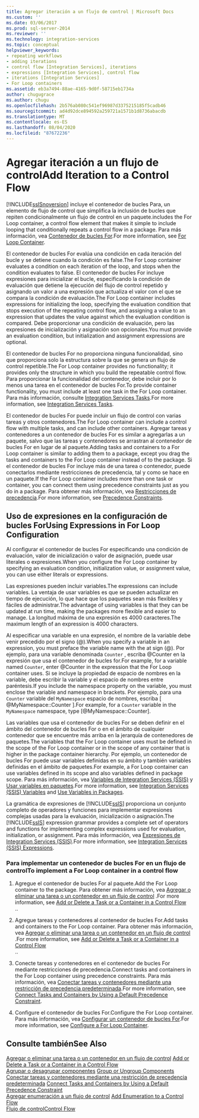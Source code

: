 ```yaml
---
title: Agregar iteración a un flujo de control | Microsoft Docs
ms.custom: ''
ms.date: 03/06/2017
ms.prod: sql-server-2014
ms.reviewer: ''
ms.technology: integration-services
ms.topic: conceptual
helpviewer_keywords:
- repeating workflows
- adding iterations
- control flow [Integration Services], iterations
- expressions [Integration Services], control flow
- iterations [Integration Services]
- For Loop containers
ms.assetid: eb3a7494-88ae-4165-9d0f-58715eb1734a
author: chugugrace
ms.author: chugu
ms.openlocfilehash: 2b576ab080c541ef96987d3375215185f5cadb46
ms.sourcegitcommit: ad4d92dce894592a259721a1571b1d8736abacdb
ms.translationtype: MT
ms.contentlocale: es-ES
ms.lasthandoff: 08/04/2020
ms.locfileid: "87672236"
---
```

# <a name="add-iteration-to-a-control-flow"></a><span data-ttu-id="8ae4f-102">Agregar iteración a un flujo de control</span><span class="sxs-lookup"><span data-stu-id="8ae4f-102">Add Iteration to a Control Flow</span></span>
  [!INCLUDE[ssISnoversion](../includes/ssisnoversion-md.md)] <span data-ttu-id="8ae4f-103">incluye el contenedor de bucles Para, un elemento de flujo de control que simplifica la inclusión de bucles que repiten condicionalmente un flujo de control en un paquete.</span><span class="sxs-lookup"><span data-stu-id="8ae4f-103">includes the For Loop container, a control flow element that makes it simple to include looping that conditionally repeats a control flow in a package.</span></span> <span data-ttu-id="8ae4f-104">Para más información, vea [Contenedor de bucles For](control-flow/for-loop-container.md).</span><span class="sxs-lookup"><span data-stu-id="8ae4f-104">For more information, see [For Loop Container](control-flow/for-loop-container.md).</span></span>  
  
 <span data-ttu-id="8ae4f-105">El contenedor de bucles For evalúa una condición en cada iteración del bucle y se detiene cuando la condición es false.</span><span class="sxs-lookup"><span data-stu-id="8ae4f-105">The For Loop container evaluates a condition on each iteration of the loop, and stops when the condition evaluates to false.</span></span> <span data-ttu-id="8ae4f-106">El contenedor de bucles For incluye expresiones para inicializar el bucle, especificando la condición de evaluación que detiene la ejecución del flujo de control repetido y asignando un valor a una expresión que actualiza el valor con el que se compara la condición de evaluación.</span><span class="sxs-lookup"><span data-stu-id="8ae4f-106">The For Loop container includes expressions for initializing the loop, specifying the evaluation condition that stops execution of the repeating control flow, and assigning a value to an expression that updates the value against which the evaluation condition is compared.</span></span> <span data-ttu-id="8ae4f-107">Debe proporcionar una condición de evaluación, pero las expresiones de inicialización y asignación son opcionales.</span><span class="sxs-lookup"><span data-stu-id="8ae4f-107">You must provide an evaluation condition, but initialization and assignment expressions are optional.</span></span>  
  
 <span data-ttu-id="8ae4f-108">El contenedor de bucles For no proporciona ninguna funcionalidad, sino que proporciona solo la estructura sobre la que se genera un flujo de control repetible.</span><span class="sxs-lookup"><span data-stu-id="8ae4f-108">The For Loop container provides no functionality; it provides only the structure in which you build the repeatable control flow.</span></span> <span data-ttu-id="8ae4f-109">Para proporcionar la funcionalidad del contenedor, debe incluir por lo menos una tarea en el contenedor de bucles For.</span><span class="sxs-lookup"><span data-stu-id="8ae4f-109">To provide container functionality, you must include at least one task in the For Loop container.</span></span> <span data-ttu-id="8ae4f-110">Para más información, consulte [Integration Services Tasks](control-flow/integration-services-tasks.md).</span><span class="sxs-lookup"><span data-stu-id="8ae4f-110">For more information, see [Integration Services Tasks](control-flow/integration-services-tasks.md).</span></span>  
  
 <span data-ttu-id="8ae4f-111">El contenedor de bucles For puede incluir un flujo de control con varias tareas y otros contenedores.</span><span class="sxs-lookup"><span data-stu-id="8ae4f-111">The For Loop container can include a control flow with multiple tasks, and can include other containers.</span></span> <span data-ttu-id="8ae4f-112">Agregar tareas y contenedores a un contenedor de bucles For es similar a agregarlas a un paquete, salvo que las tareas y contenedores se arrastran al contenedor de bucles For en lugar de al paquete.</span><span class="sxs-lookup"><span data-stu-id="8ae4f-112">Adding tasks and containers to a For Loop container is similar to adding them to a package, except you drag the tasks and containers to the For Loop container instead of to the package.</span></span> <span data-ttu-id="8ae4f-113">Si el contenedor de bucles For incluye más de una tarea o contenedor, puede conectarlos mediante restricciones de precedencia, tal y como se hace en un paquete.</span><span class="sxs-lookup"><span data-stu-id="8ae4f-113">If the For Loop container includes more than one task or container, you can connect them using precedence constraints just as you do in a package.</span></span> <span data-ttu-id="8ae4f-114">Para obtener más información, vea [Restricciones de precedencia](control-flow/precedence-constraints.md).</span><span class="sxs-lookup"><span data-stu-id="8ae4f-114">For more information, see [Precedence Constraints](control-flow/precedence-constraints.md).</span></span>  
  
## <a name="using-expressions-in-for-loop-configuration"></a><span data-ttu-id="8ae4f-115">Uso de expresiones en la configuración de bucles For</span><span class="sxs-lookup"><span data-stu-id="8ae4f-115">Using Expressions in For Loop Configuration</span></span>  
 <span data-ttu-id="8ae4f-116">Al configurar el contenedor de bucles For especificando una condición de evaluación, valor de inicialización o valor de asignación, puede usar literales o expresiones.</span><span class="sxs-lookup"><span data-stu-id="8ae4f-116">When you configure the For Loop container by specifying an evaluation condition, initialization value, or assignment value, you can use either literals or expressions.</span></span>  
  
 <span data-ttu-id="8ae4f-117">Las expresiones pueden incluir variables.</span><span class="sxs-lookup"><span data-stu-id="8ae4f-117">The expressions can include variables.</span></span> <span data-ttu-id="8ae4f-118">La ventaja de usar variables es que se pueden actualizar en tiempo de ejecución, lo que hace que los paquetes sean más flexibles y fáciles de administrar.</span><span class="sxs-lookup"><span data-stu-id="8ae4f-118">The advantage of using variables is that they can be updated at run time, making the packages more flexible and easier to manage.</span></span> <span data-ttu-id="8ae4f-119">La longitud máxima de una expresión es 4000 caracteres.</span><span class="sxs-lookup"><span data-stu-id="8ae4f-119">The maximum length of an expression is 4000 characters.</span></span>  
  
 <span data-ttu-id="8ae4f-120">Al especificar una variable en una expresión, el nombre de la variable debe venir precedido por el signo (@).</span><span class="sxs-lookup"><span data-stu-id="8ae4f-120">When you specify a variable in an expression, you must preface the variable name with the at sign (@).</span></span> <span data-ttu-id="8ae4f-121">Por ejemplo, para una variable denominada `Counter` , escriba @Counter en la expresión que usa el contenedor de bucles for.</span><span class="sxs-lookup"><span data-stu-id="8ae4f-121">For example, for a variable named `Counter`, enter @Counter in the expression that the For Loop container uses.</span></span> <span data-ttu-id="8ae4f-122">Si se incluye la propiedad de espacio de nombres en la variable, debe escribir la variable y el espacio de nombres entre paréntesis.</span><span class="sxs-lookup"><span data-stu-id="8ae4f-122">If you include the namespace property on the variable, you must enclose the variable and namespace in brackets.</span></span> <span data-ttu-id="8ae4f-123">Por ejemplo, para una `Counter` variable del `MyNamespace` espacio de nombres, escriba [ @MyNamespace::Counter ].</span><span class="sxs-lookup"><span data-stu-id="8ae4f-123">For example, for a `Counter` variable in the `MyNamespace` namespace, type [@MyNamespace::Counter].</span></span>  
  
 <span data-ttu-id="8ae4f-124">Las variables que usa el contenedor de bucles For se deben definir en el ámbito del contenedor de bucles For o en el ámbito de cualquier contenedor que se encuentre más arriba en la jerarquía de contenedores de paquetes.</span><span class="sxs-lookup"><span data-stu-id="8ae4f-124">The variables that the For Loop container uses must be defined in the scope of the For Loop container or in the scope of any container that is higher in the package container hierarchy.</span></span> <span data-ttu-id="8ae4f-125">Por ejemplo, un contenedor de bucles For puede usar variables definidas en su ámbito y también variables definidas en el ámbito de paquetes.</span><span class="sxs-lookup"><span data-stu-id="8ae4f-125">For example, a For Loop container can use variables defined in its scope and also variables defined in package scope.</span></span> <span data-ttu-id="8ae4f-126">Para más información, vea [Variables de Integration Services &#40;SSIS&#41;](integration-services-ssis-variables.md) y [Usar variables en paquetes](../../2014/integration-services/use-variables-in-packages.md).</span><span class="sxs-lookup"><span data-stu-id="8ae4f-126">For more information, see [Integration Services &#40;SSIS&#41; Variables](integration-services-ssis-variables.md) and [Use Variables in Packages](../../2014/integration-services/use-variables-in-packages.md).</span></span>  
  
 <span data-ttu-id="8ae4f-127">La gramática de expresiones de [!INCLUDE[ssIS](../includes/ssis-md.md)] proporciona un conjunto completo de operadores y funciones para implementar expresiones complejas usadas para la evaluación, inicialización o asignación.</span><span class="sxs-lookup"><span data-stu-id="8ae4f-127">The [!INCLUDE[ssIS](../includes/ssis-md.md)] expression grammar provides a complete set of operators and functions for implementing complex expressions used for evaluation, initialization, or assignment.</span></span> <span data-ttu-id="8ae4f-128">Para más información, vea [Expresiones de Integration Services &#40;SSIS&#41;](expressions/integration-services-ssis-expressions.md).</span><span class="sxs-lookup"><span data-stu-id="8ae4f-128">For more information, see [Integration Services &#40;SSIS&#41; Expressions](expressions/integration-services-ssis-expressions.md).</span></span>  
  
### <a name="to-implement-a-for-loop-container-in-a-control-flow"></a><span data-ttu-id="8ae4f-129">Para implementar un contenedor de bucles For en un flujo de control</span><span class="sxs-lookup"><span data-stu-id="8ae4f-129">To implement a For Loop container in a control flow</span></span>  
  
1.  <span data-ttu-id="8ae4f-130">Agregue el contenedor de bucles For al paquete.</span><span class="sxs-lookup"><span data-stu-id="8ae4f-130">Add the For Loop container to the package.</span></span> <span data-ttu-id="8ae4f-131">Para obtener más información, vea [Agregar o eliminar una tarea o un contenedor en un flujo de control](control-flow/add-or-delete-a-task-or-a-container-in-a-control-flow.md) .</span><span class="sxs-lookup"><span data-stu-id="8ae4f-131">For more information, see [Add or Delete a Task or a Container in a Control Flow](control-flow/add-or-delete-a-task-or-a-container-in-a-control-flow.md)</span></span>  
  <span data-ttu-id="8ae4f-132">.</span><span class="sxs-lookup"><span data-stu-id="8ae4f-132">.</span></span>  
  
2.  <span data-ttu-id="8ae4f-133">Agregue tareas y contenedores al contenedor de bucles For.</span><span class="sxs-lookup"><span data-stu-id="8ae4f-133">Add tasks and containers to the For Loop container.</span></span> <span data-ttu-id="8ae4f-134">Para obtener más información, vea [Agregar o eliminar una tarea o un contenedor en un flujo de control](control-flow/add-or-delete-a-task-or-a-container-in-a-control-flow.md) .</span><span class="sxs-lookup"><span data-stu-id="8ae4f-134">For more information, see [Add or Delete a Task or a Container in a Control Flow](control-flow/add-or-delete-a-task-or-a-container-in-a-control-flow.md)</span></span>  
  <span data-ttu-id="8ae4f-135">.</span><span class="sxs-lookup"><span data-stu-id="8ae4f-135">.</span></span>  
  
3.  <span data-ttu-id="8ae4f-136">Conecte tareas y contenedores en el contenedor de bucles For mediante restricciones de precedencia.</span><span class="sxs-lookup"><span data-stu-id="8ae4f-136">Connect tasks and containers in the For Loop container using precedence constraints.</span></span> <span data-ttu-id="8ae4f-137">Para más información, vea [Conectar tareas y contenedores mediante una restricción de precedencia predeterminada](../../2014/integration-services/connect-tasks-and-containers-by-using-a-default-precedence-constraint.md).</span><span class="sxs-lookup"><span data-stu-id="8ae4f-137">For more information, see [Connect Tasks and Containers by Using a Default Precedence Constraint](../../2014/integration-services/connect-tasks-and-containers-by-using-a-default-precedence-constraint.md).</span></span>  
  
4.  <span data-ttu-id="8ae4f-138">Configure el contenedor de bucles For.</span><span class="sxs-lookup"><span data-stu-id="8ae4f-138">Configure the For Loop container.</span></span> <span data-ttu-id="8ae4f-139">Para más información, vea [Configurar un contenedor de bucles For](../../2014/integration-services/configure-a-for-loop-container.md).</span><span class="sxs-lookup"><span data-stu-id="8ae4f-139">For more information, see [Configure a For Loop Container](../../2014/integration-services/configure-a-for-loop-container.md).</span></span>  
  
## <a name="see-also"></a><span data-ttu-id="8ae4f-140">Consulte también</span><span class="sxs-lookup"><span data-stu-id="8ae4f-140">See Also</span></span>  
 <span data-ttu-id="8ae4f-141">[Agregar o eliminar una tarea o un contenedor en un flujo de control](control-flow/add-or-delete-a-task-or-a-container-in-a-control-flow.md) </span><span class="sxs-lookup"><span data-stu-id="8ae4f-141">[Add or Delete a Task or a Container in a Control Flow](control-flow/add-or-delete-a-task-or-a-container-in-a-control-flow.md) </span></span>  
 <span data-ttu-id="8ae4f-142">[Agrupar o desagrupar componentes](group-or-ungroup-components.md) </span><span class="sxs-lookup"><span data-stu-id="8ae4f-142">[Group or Ungroup Components](group-or-ungroup-components.md) </span></span>  
 <span data-ttu-id="8ae4f-143">[Conectar tareas y contenedores mediante una restricción de precedencia predeterminada](../../2014/integration-services/connect-tasks-and-containers-by-using-a-default-precedence-constraint.md) </span><span class="sxs-lookup"><span data-stu-id="8ae4f-143">[Connect Tasks and Containers by Using a Default Precedence Constraint](../../2014/integration-services/connect-tasks-and-containers-by-using-a-default-precedence-constraint.md) </span></span>  
 <span data-ttu-id="8ae4f-144">[Agregar enumeración a un flujo de control](../../2014/integration-services/add-enumeration-to-a-control-flow.md) </span><span class="sxs-lookup"><span data-stu-id="8ae4f-144">[Add Enumeration to a Control Flow](../../2014/integration-services/add-enumeration-to-a-control-flow.md) </span></span>  
 [<span data-ttu-id="8ae4f-145">Flujo de control</span><span class="sxs-lookup"><span data-stu-id="8ae4f-145">Control Flow</span></span>](control-flow/control-flow.md)  
  
  
